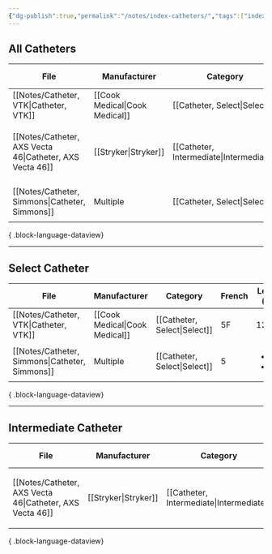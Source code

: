 ```yaml
---
{"dg-publish":true,"permalink":"/notes/index-catheters/","tags":["index","catheter"],"created":"2023-11-15T16:53:19.545-08:00","updated":"2023-11-15T17:45:17.416-08:00"}
---
```



## All Catheters

| File                                                        | Manufacturer                   | Category                                 | French | Length (cm)                                   | ID (in) | OD (in)                                                   | Balloon | Dead space | DMSO | Features             |
| ----------------------------------------------------------- | ------------------------------ | ---------------------------------------- | ------ | --------------------------------------------- | ------- | --------------------------------------------------------- | ------- | ---------- | ---- | -------------------- |
| [[Notes/Catheter, VTK\|Catheter, VTK]]                   | [[Cook Medical\|Cook Medical]] | [[Catheter, Select\|Select]]             | 5F     | 125                                           | N/A     | N/A                                                       | N/A     | N/A        | N/A  | Reverse-curve        |
| [[Notes/Catheter, AXS Vecta 46\|Catheter, AXS Vecta 46]] | [[Stryker\|Stryker]]           | [[Catheter, Intermediate\|Intermediate]] | N/A    | <ul><li>125</li><li>146</li><li>160</li></ul> | 0.046   | <ul><li>0.058 (proximal)</li><li>0.056 (distal)</li></ul> | N/A     | N/A        | N/A  | Thin-wall technology |
| [[Notes/Catheter, Simmons\|Catheter, Simmons]]           | Multiple                       | [[Catheter, Select\|Select]]             | 5      | <ul><li>100</li><li>125</li></ul>             | N/A     | N/A                                                       | N/A     | N/A        | N/A  | Reverse-curve        |

{ .block-language-dataview}

---

## Select Catheter

| File                                              | Manufacturer                   | Category                     | French | Length (cm)                       | ID (in) | OD (in) | Balloon | Dead space | DMSO | Features      |
| ------------------------------------------------- | ------------------------------ | ---------------------------- | ------ | --------------------------------- | ------- | ------- | ------- | ---------- | ---- | ------------- |
| [[Notes/Catheter, VTK\|Catheter, VTK]]         | [[Cook Medical\|Cook Medical]] | [[Catheter, Select\|Select]] | 5F     | 125                               | N/A     | N/A     | N/A     | N/A        | N/A  | Reverse-curve |
| [[Notes/Catheter, Simmons\|Catheter, Simmons]] | Multiple                       | [[Catheter, Select\|Select]] | 5      | <ul><li>100</li><li>125</li></ul> | N/A     | N/A     | N/A     | N/A        | N/A  | Reverse-curve |

{ .block-language-dataview}


---

## Intermediate Catheter

| File                                                        | Manufacturer         | Category                                 | French | Length (cm)                                   | ID (in) | OD (in)                                                   | Balloon | Dead space | DMSO | Features             |
| ----------------------------------------------------------- | -------------------- | ---------------------------------------- | ------ | --------------------------------------------- | ------- | --------------------------------------------------------- | ------- | ---------- | ---- | -------------------- |
| [[Notes/Catheter, AXS Vecta 46\|Catheter, AXS Vecta 46]] | [[Stryker\|Stryker]] | [[Catheter, Intermediate\|Intermediate]] | N/A    | <ul><li>125</li><li>146</li><li>160</li></ul> | 0.046   | <ul><li>0.058 (proximal)</li><li>0.056 (distal)</li></ul> | N/A     | N/A        | N/A  | Thin-wall technology |

{ .block-language-dataview}

